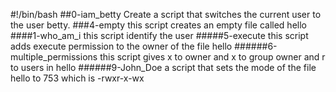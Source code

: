 #!/bin/bash
##0-iam_betty
Create a script that switches the current user to the user betty.
###4-empty
this script creates an empty file called hello
####1-who_am_i
this script identify the user
#####5-execute
this script adds execute permission to the owner of the file hello
######6-multiple_permissions
this script gives x to owner and x to group owner and r to users in hello
######9-John_Doe
 a script that sets the mode of the file hello to 753 which is -rwxr-x-wx
